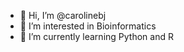 - 👋 Hi, I’m @carolinebj
- 👀 I’m interested in Bioinformatics
- 🌱 I’m currently learning Python and R

<!---
carolinebj/carolinebj is a ✨ special ✨ repository because its `README.md` (this file) appears on your GitHub profile.
You can click the Preview link to take a look at your changes.
--->
